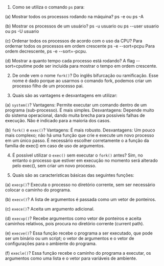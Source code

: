 1. Como se utiliza o comando `ps` para:

(a) Mostrar todos os processos rodando na máquina?
ps -e ou ps -A

(b) Mostrar os processos de um usuário?
ps -u usuario ou ps --user usuario ou ps -U usuario


(c) Ordenar todos os processos de acordo com o uso da CPU?
Para ordernar todos os processos em ordem crescente ps -e --sort=pcpu Para ordem decrescente, ps -e --sort=-pcpu.

(d) Mostrar a quanto tempo cada processo está rodando?
A flag --sort=cputime pode ser incluída para mostrar o tempo em ordem crescente.

2. De onde vem o nome `fork()`?
Do inglês bifurcação ou ramificação. Esse nome é dado porque ao usarmos o comando fork, podemos criar um processo filho de um processo pai.

3. Quais são as vantagens e desvantagens em utilizar:

(a) `system()`?
Vantagens: Permite executar um comando dentro de um programa (sub-processo). É mais simples. Desvantagens: Depende muito do sistema operacional, dando muita brecha para possíveis falhas de execução. Não é indicado para a maioria dos casos.

(b) `fork()` e `exec()`?
Vantagens: É mais robusto. Desvantagens: Um pouco mais complexo; não há uma função que crie e execute um novo processo em um único passo. É necessário escolher corretamente o a função da família de exec() em caso de uso de argumentos.

4. É possível utilizar o `exec()` sem executar o `fork()` antes?
Sim, no entanto o processo que estiver em execução no momento será alterado pelo exec(), sem criar um novo processo.

5. Quais são as características básicas das seguintes funções:

(a) `execp()`?
Executa o processo no diretório corrente, sem ser necessário colocar o caminho do programa.


(b) `execv()`?
A lista de argumentos é passada como um vetor de ponteiros.


(c) `exece()`?
Aceita um argumento adicional.


(d) `execvp()`?
Recebe argumentos como vetor de ponteiros e aceita caminhos relativos, pois 
procura no diretório corrente (current path).

(e) `execve()`?
Essa função recebe o programa a ser executado, que pode ser um binário ou um script; o vetor de argumentos e o vetor de configurações para o ambiente do programa.

(f) `execle()`?
Essa função recebe o caminho do programa a executar, os argumentos como uma lista e o vetor 
para variáveis de ambiente.
